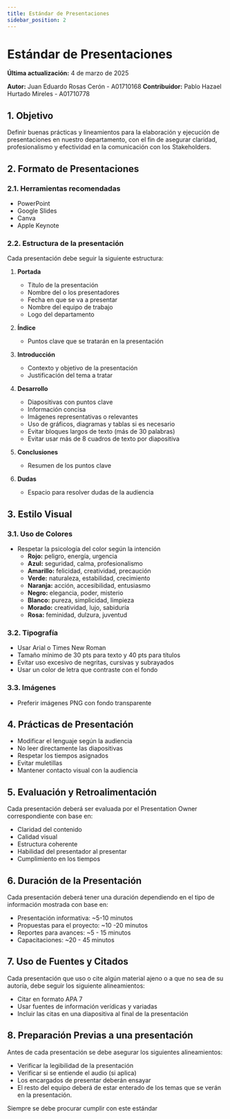 ```yaml
---
title: Estándar de Presentaciones
sidebar_position: 2
---
```


# Estándar de Presentaciones

**Última actualización:** 4 de marzo de 2025

**Autor:** Juan Eduardo Rosas Cerón - A01710168
**Contribuidor:** Pablo Hazael Hurtado Mireles - A01710778

## 1. Objetivo

Definir buenas prácticas y lineamientos para la elaboración y ejecución de presentaciones en nuestro departamento, con el fin de asegurar claridad, profesionalismo y efectividad en la comunicación con los Stakeholders.

## 2. Formato de Presentaciones

### 2.1. Herramientas recomendadas
- PowerPoint
- Google Slides
- Canva
- Apple Keynote

### 2.2. Estructura de la presentación
Cada presentación debe seguir la siguiente estructura:

1. **Portada**
   - Título de la presentación
   - Nombre del o los presentadores
   - Fecha en que se va a presentar
   - Nombre del equipo de trabajo
   - Logo del departamento

2. **Índice**
   - Puntos clave que se tratarán en la presentación

3. **Introducción**
   - Contexto y objetivo de la presentación
   - Justificación del tema a tratar

4. **Desarrollo**
   - Diapositivas con puntos clave
   - Información concisa
   - Imágenes representativas o relevantes
   - Uso de gráficos, diagramas y tablas si es necesario
   - Evitar bloques largos de texto (más de 30 palabras)
   - Evitar usar más de 8 cuadros de texto por diapositiva

5. **Conclusiones**
   - Resumen de los puntos clave

6. **Dudas**
   - Espacio para resolver dudas de la audiencia

## 3. Estilo Visual

### 3.1. Uso de Colores
- Respetar la psicología del color según la intención
  - **Rojo:** peligro, energía, urgencia
  - **Azul:** seguridad, calma, profesionalismo
  - **Amarillo:** felicidad, creatividad, precaución
  - **Verde:** naturaleza, estabilidad, crecimiento
  - **Naranja:** acción, accesibilidad, entusiasmo
  - **Negro:** elegancia, poder, misterio
  - **Blanco:** pureza, simplicidad, limpieza
  - **Morado:** creatividad, lujo, sabiduría
  - **Rosa:** feminidad, dulzura, juventud

### 3.2. Tipografía
- Usar Arial o Times New Roman
- Tamaño mínimo de 30 pts para texto y 40 pts para títulos
- Evitar uso excesivo de negritas, cursivas y subrayados
- Usar un color de letra que contraste con el fondo

### 3.3. Imágenes
- Preferir imágenes PNG con fondo transparente

## 4. Prácticas de Presentación

- Modificar el lenguaje según la audiencia
- No leer directamente las diapositivas
- Respetar los tiempos asignados
- Evitar muletillas
- Mantener contacto visual con la audiencia

## 5. Evaluación y Retroalimentación

Cada presentación deberá ser evaluada por el Presentation Owner correspondiente con base en:
- Claridad del contenido
- Calidad visual
- Estructura coherente
- Habilidad del presentador al presentar
- Cumplimiento en los tiempos

## 6. Duración de la Presentación

Cada presentación deberá tener una duración dependiendo en el tipo de información mostrada con base en:
- Presentación informativa: ~5-10 minutos
- Propuestas para el proyecto: ~10 -20 minutos
- Reportes para avances: ~5 - 15 minutos
- Capacitaciones: ~20 - 45 minutos

## 7. Uso de Fuentes y Citados

Cada presentación que uso o cite algún material ajeno o a que no sea de su autoría, debe seguir los siguiente alineamientos:

- Citar en formato APA 7
- Usar fuentes de información verídicas y variadas
- Incluir las citas en una diapositiva al final de la presentación

## 8. Preparación Previas a una presentación

Antes de cada presentación se debe asegurar los siguientes alineamientos:

- Verificar la legibilidad de la presentación
- Verificar si se entiende el audio (si aplica)
- Los encargados de presentar deberán ensayar
- El resto del equipo deberá de estar enterado de los temas que se verán en la presentación. 

Siempre se debe procurar cumplir con este estándar